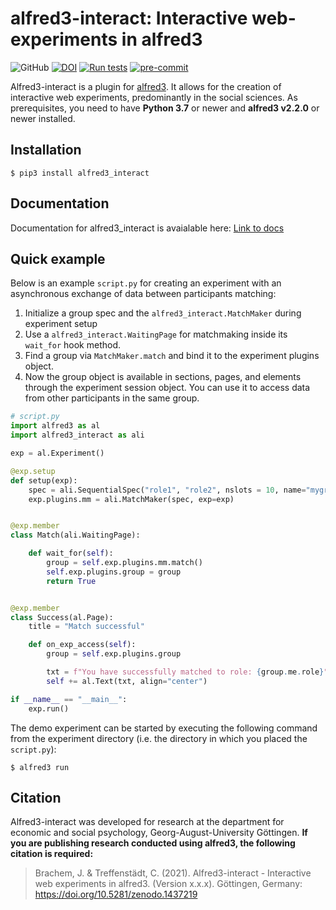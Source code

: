 # alfred3-interact: Interactive web-experiments in alfred3 

![GitHub](https://img.shields.io/github/license/jobrachem/alfred3-interact) [![DOI](https://zenodo.org/badge/340368707.svg)](https://zenodo.org/badge/latestdoi/340368707) [![Run tests](https://github.com/jobrachem/alfred3-interact/actions/workflows/pytest.yml/badge.svg)](https://github.com/jobrachem/alfred3-interact/actions/workflows/pytest.yml) [![pre-commit](https://github.com/jobrachem/alfred3-interact/actions/workflows/pre-commit.yml/badge.svg)](https://github.com/jobrachem/alfred3-interact/actions/workflows/pre-commit.yml)

Alfred3-interact is a plugin for [alfred3](https://github.com/ctreffe/alfred).
It allows for the creation of interactive web experiments, predominantly
in the social sciences. As prerequisites,
you need to have **Python 3.7** or newer and **alfred3 v2.2.0** or newer installed.

## Installation

```
$ pip3 install alfred3_interact
```

## Documentation

Documentation for alfred3_interact is avaialable here: [Link to docs](https://jobrachem.github.io/alfred3-interact/build/html/index.html)

## Quick example

Below is an example `script.py` for creating an experiment with an
asynchronous exchange of data between participants matching:

1. Initialize a group spec and the `alfred3_interact.MatchMaker` during experiment setup
2. Use a `alfred3_interact.WaitingPage` for matchmaking inside its `wait_for` hook method.
3. Find a group via `MatchMaker.match` and bind it to the
   experiment plugins object.
4. Now the group object is available in sections, pages, and elements
   through the experiment session object. You can use it to access data
   from other participants in the same group.

```python
# script.py
import alfred3 as al
import alfred3_interact as ali

exp = al.Experiment()

@exp.setup
def setup(exp):
    spec = ali.SequentialSpec("role1", "role2", nslots = 10, name="mygroup")
    exp.plugins.mm = ali.MatchMaker(spec, exp=exp)


@exp.member
class Match(ali.WaitingPage):

    def wait_for(self):
        group = self.exp.plugins.mm.match()
        self.exp.plugins.group = group
        return True


@exp.member
class Success(al.Page):
    title = "Match successful"

    def on_exp_access(self):
        group = self.exp.plugins.group

        txt = f"You have successfully matched to role: {group.me.role}"
        self += al.Text(txt, align="center")

if __name__ == "__main__":
    exp.run()
```

The demo experiment can be started by executing the following command
from the experiment directory (i.e. the directory in which you placed
the `script.py`):

```
$ alfred3 run
```

## Citation

Alfred3-interact was developed for research at the department for
economic and social psychology, Georg-August-University Göttingen.
**If you are publishing research conducted using alfred3, the
following citation is required:**

>Brachem, J. & Treffenstädt, C. (2021). Alfred3-interact - Interactive web experiments in alfred3. (Version x.x.x). Göttingen,
Germany: https://doi.org/10.5281/zenodo.1437219

